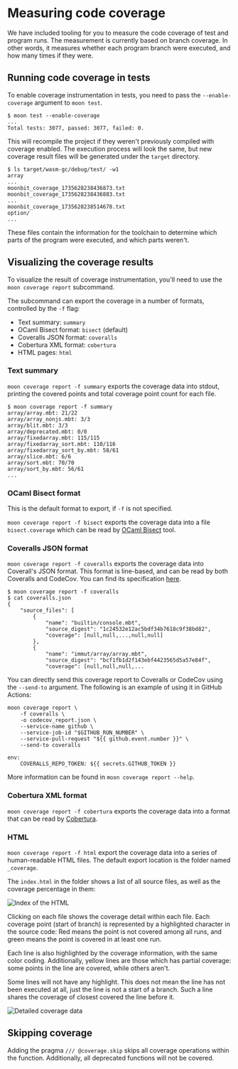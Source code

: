 # Measuring code coverage

We have included tooling for you to measure the code coverage of test and program runs.
The measurement is currently based on branch coverage.
In other words, it measures whether each program branch were executed,
and how many times if they were.

## Running code coverage in tests

To enable coverage instrumentation in tests,
you need to pass the `--enable-coverage` argument to `moon test`.

```
$ moon test --enable-coverage
...
Total tests: 3077, passed: 3077, failed: 0.
```

This will recompile the project
if they weren't previously compiled with coverage enabled.
The execution process will look the same,
but new coverage result files will be generated under the `target` directory.

```
$ ls target/wasm-gc/debug/test/ -w1
array
...
moonbit_coverage_1735628238436873.txt
moonbit_coverage_1735628238436883.txt
...
moonbit_coverage_1735628238514678.txt
option/
...
```

These files contain the information for the toolchain to determine
which parts of the program were executed,
and which parts weren't.

## Visualizing the coverage results

To visualize the result of coverage instrumentation,
you'll need to use the `moon coverage report` subcommand.

The subcommand can export the coverage in a number of formats,
controlled by the `-f` flag:

- Text summary: `summary`
- OCaml Bisect format: `bisect` (default)
- Coveralls JSON format: `coveralls`
- Cobertura XML format: `cobertura`
- HTML pages: `html`

### Text summary

`moon coverage report -f summary` exports the coverage data into stdout,
printing the covered points and total coverage point count for each file.

```
$ moon coverage report -f summary
array/array.mbt: 21/22
array/array_nonjs.mbt: 3/3
array/blit.mbt: 3/3
array/deprecated.mbt: 0/0
array/fixedarray.mbt: 115/115
array/fixedarray_sort.mbt: 110/116
array/fixedarray_sort_by.mbt: 58/61
array/slice.mbt: 6/6
array/sort.mbt: 70/70
array/sort_by.mbt: 56/61
...
```

### OCaml Bisect format

This is the default format to export, if `-f` is not specified.

`moon coverage report -f bisect` exports the coverage data into
a file `bisect.coverage` which can be read by [OCaml Bisect][bisect] tool.

[bisect]: https://github.com/aantron/bisect_ppx

### Coveralls JSON format

`moon coverage report -f coveralls` exports the coverage data into Coverall's JSON format.
This format is line-based, and can be read by both Coveralls and CodeCov.
You can find its specification [here](https://docs.coveralls.io/api-introduction#json-format-web-data).

```
$ moon coverage report -f coveralls
$ cat coveralls.json
{
    "source_files": [
        {
            "name": "builtin/console.mbt",
            "source_digest": "1c24532e12ac5bdf34b7618c9f38bd82",
            "coverage": [null,null,...,null,null]
        },
        {
            "name": "immut/array/array.mbt",
            "source_digest": "bcf1fb1d2f143ebf4423565d5a57e84f",
            "coverage": [null,null,null,...
```

You can directly send this coverage report to Coveralls or CodeCov using the `--send-to` argument.
The following is an example of using it in GitHub Actions:

```
moon coverage report \
    -f coveralls \
    -o codecov_report.json \
    --service-name github \
    --service-job-id "$GITHUB_RUN_NUMBER" \
    --service-pull-request "${{ github.event.number }}" \
    --send-to coveralls

env:
    COVERALLS_REPO_TOKEN: ${{ secrets.GITHUB_TOKEN }}
```

More information can be found in `moon coverage report --help`.

### Cobertura XML format

`moon coverage report -f cobertura` exports the coverage data into a format that can be read by [Cobertura](https://cobertura.github.io/cobertura/).

### HTML

`moon coverage report -f html` export the coverage data into a series of human-readable HTML files.
The default export location is the folder named `_coverage`.

The `index.html` in the folder shows a list of all source files,
as well as the coverage percentage in them:

![Index of the HTML](../imgs/coverage_html_index.png)

Clicking on each file shows the coverage detail within each file.
Each coverage point (start of branch)
is represented by a highlighted character in the source code:
Red means the point is not covered among all runs,
and green means the point is covered in at least one run.

Each line is also highlighted by the coverage information,
with the same color coding.
Additionally,
yellow lines are those which has partial coverage:
some points in the line are covered, while others aren't.

Some lines will not have any highlight.
This does not mean the line has not been executed at all,
just the line is not a start of a branch.
Such a line shares the coverage of closest covered the line before it.

![Detailed coverage data](../imgs/coverage_html_page.png)

## Skipping coverage

Adding the pragma `/// @coverage.skip` skips all coverage operations within the function.
Additionally, all deprecated functions will not be covered.
